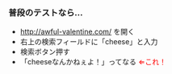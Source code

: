 ### 普段のテストなら...
* http://awful-valentine.com/ を開く
* 右上の検索フィールドに「cheese」と入力
* 検索ボタン押す
* 「cheeseなんかねぇよ！」ってなる <span style="color:red;">⇐これ！</span>

